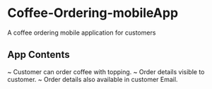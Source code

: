 # Coffee-Ordering-mobileApp
A coffee ordering mobile application for customers

## App Contents
  
  ~ Customer can order coffee with topping.
  ~ Order details visible to customer.
  ~ Order details also available in customer Email.
  
